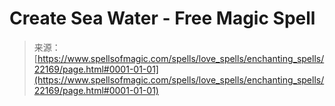 <!--yml
category: 未分类
date: 2024-06-12 19:06:13
-->

# Create Sea Water - Free Magic Spell

> 来源：[https://www.spellsofmagic.com/spells/love_spells/enchanting_spells/22169/page.html#0001-01-01](https://www.spellsofmagic.com/spells/love_spells/enchanting_spells/22169/page.html#0001-01-01)